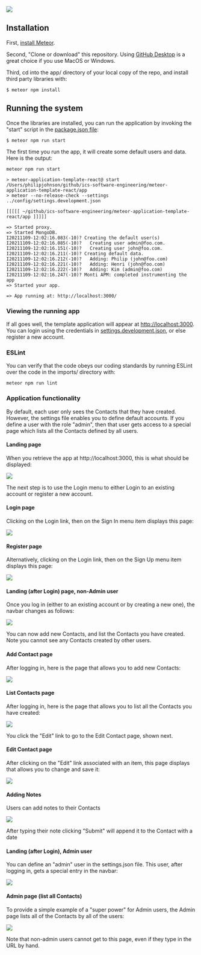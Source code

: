 <img src="doc/LandingPage.PNG">

## Installation

First, [install Meteor](https://www.meteor.com/install).

Second, "Clone or download" this repository.  Using [GitHub Desktop](https://desktop.github.com/) is a great choice if you use MacOS or Windows.

Third, cd into the app/ directory of your local copy of the repo, and install third party libraries with:

```
$ meteor npm install
```

## Running the system

Once the libraries are installed, you can run the application by invoking the "start" script in the [package.json file](https://github.com/ics-software-engineering/meteor-application-template-react/blob/master/app/package.json):

```
$ meteor npm run start
```

The first time you run the app, it will create some default users and data. Here is the output:

```
meteor npm run start

> meteor-application-template-react@ start /Users/philipjohnson/github/ics-software-engineering/meteor-application-template-react/app
> meteor --no-release-check --settings ../config/settings.development.json

[[[[[ ~/github/ics-software-engineering/meteor-application-template-react/app ]]]]]

=> Started proxy.
=> Started MongoDB.
I20211109-12:02:16.083(-10)? Creating the default user(s)
I20211109-12:02:16.085(-10)?   Creating user admin@foo.com.
I20211109-12:02:16.151(-10)?   Creating user john@foo.com.
I20211109-12:02:16.211(-10)? Creating default data.
I20211109-12:02:16.212(-10)?   Adding: Philip (john@foo.com)
I20211109-12:02:16.221(-10)?   Adding: Henri (john@foo.com)
I20211109-12:02:16.222(-10)?   Adding: Kim (admin@foo.com)
I20211109-12:02:16.247(-10)? Monti APM: completed instrumenting the app
=> Started your app.

=> App running at: http://localhost:3000/
```

### Viewing the running app

If all goes well, the template application will appear at [http://localhost:3000](http://localhost:3000).  You can login using the credentials in [settings.development.json](https://github.com/ics-software-engineering/meteor-application-template-react/blob/master/config/settings.development.json), or else register a new account.

### ESLint

You can verify that the code obeys our coding standards by running ESLint over the code in the imports/ directory with:

```
meteor npm run lint
```

### Application functionality
By default, each user only sees the Contacts that they have created.  However, the settings file enables you to define default accounts.  If you define a user with the role "admin", then that user gets access to a special page which lists all the Contacts defined by all users.

#### Landing page

When you retrieve the app at http://localhost:3000, this is what should be displayed:

<img src="doc/LandingPage.PNG">

The next step is to use the Login menu to either Login to an existing account or register a new account.

#### Login page

Clicking on the Login link, then on the Sign In menu item displays this page:

<img src="doc/LogInPage.PNG">

#### Register page

Alternatively, clicking on the Login link, then on the Sign Up menu item displays this page:

<img src="doc/RegisterPage.PNG">


#### Landing (after Login) page, non-Admin user

Once you log in (either to an existing account or by creating a new one), the navbar changes as follows:

<img src="doc/DigHomeExample.PNG">

You can now add new Contacts, and list the Contacts you have created. Note you cannot see any Contacts created by other users.

#### Add Contact page

After logging in, here is the page that allows you to add new Contacts:

<img src="doc/AddContactPage.PNG">

#### List Contacts page

After logging in, here is the page that allows you to list all the Contacts you have created:

<img src="doc/ListContactPage.PNG">

You click the "Edit" link to go to the Edit Contact page, shown next.

#### Edit Contact page

After clicking on the "Edit" link associated with an item, this page displays that allows you to change and save it:

<img src="doc/EditContactPage.PNG">

#### Adding Notes

Users can add notes to their Contacts

<img src="doc/NotesAdded.PNG">

After typing their note clicking "Submit" will append it to the Contact with a date

#### Landing (after Login), Admin user

You can define an "admin" user in the settings.json file. This user, after logging in, gets a special entry in the navbar:

<img src="doc/LandingAdmin.PNG">

#### Admin page (list all Contacts)

To provide a simple example of a "super power" for Admin users, the Admin page lists all of the Contacts by all of the users:

<img src="doc/AdminPage.PNG">

Note that non-admin users cannot get to this page, even if they type in the URL by hand.
